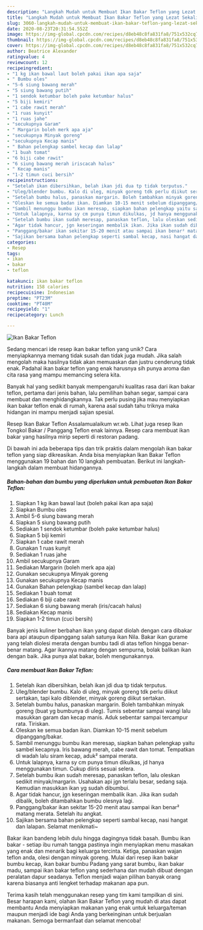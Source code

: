 ```yaml
---
description: "Langkah Mudah untuk Membuat Ikan Bakar Teflon yang Lezat Sekali"
title: "Langkah Mudah untuk Membuat Ikan Bakar Teflon yang Lezat Sekali"
slug: 3060-langkah-mudah-untuk-membuat-ikan-bakar-teflon-yang-lezat-sekali
date: 2020-08-23T20:31:54.552Z
image: https://img-global.cpcdn.com/recipes/d8eb48c8fa831fa8/751x532cq70/ikan-bakar-teflon-foto-resep-utama.jpg
thumbnail: https://img-global.cpcdn.com/recipes/d8eb48c8fa831fa8/751x532cq70/ikan-bakar-teflon-foto-resep-utama.jpg
cover: https://img-global.cpcdn.com/recipes/d8eb48c8fa831fa8/751x532cq70/ikan-bakar-teflon-foto-resep-utama.jpg
author: Beatrice Alexander
ratingvalue: 4
reviewcount: 12
recipeingredient:
- "1 kg ikan bawal laut boleh pakai ikan apa saja"
- " Bumbu oles"
- "5-6 siung bawang merah"
- "5 siung bawang putih"
- "1 sendok ketumbar boleh pake ketumbar halus"
- "5 biji kemiri"
- "1 cabe rawit merah"
- "1 ruas kunyit"
- "1 ruas jahe"
- "secukupnya Garam"
- " Margarin boleh merk apa aja"
- "secukupnya Minyak goreng"
- "secukupnya Kecap manis"
- " Bahan pelengkap sambel kecap dan lalap"
- "1 buah tomat"
- "6 biji cabe rawit"
- "6 siung bawang merah iriscacah halus"
- " Kecap manis"
- "1-2 timun cuci bersih"
recipeinstructions:
- "Setelah ikan dibersihkan, belah ikan jdi dua tp tidak terputus."
- "Uleg/blender bumbu. Kalo di uleg, minyak goreng tdk perlu diikut sertakan, tapi kalo diblender, minyak goreng diikut sertakan."
- "Setelah bumbu halus, panaskan margarin. Boleh tambahkan minyak goreng (buat yg bumbunya di uleg). Tumis sebentar sampai wangi lalu masukkan garam dan kecap manis. Aduk sebentar sampai tercampur rata. Tiriskan."
- "Oleskan ke semua badan ikan. Diamkan 10-15 menit sebelum dipanggang/bakar."
- "Sambil menunggu bumbu ikan meresap, siapkan bahan pelengkap yaitu sambel kecapnya. Iris bawang merah, cabe rawit dan tomat. Tempatkan di wadah lalu siram kecap, aduk² sampai merata."
- "Untuk lalapnya, karna sy cm punya timun dikulkas, jd hanya menggunakan timun. Cukup diiris sesuai selera."
- "Setelah bumbu ikan sudah meresap, panaskan teflon, lalu oleskan sedikit minyak/margarin. Usahakan api jgn terlalu besar, sedang saja. Kemudian masukkan ikan yg sudah dibumbui."
- "Agar tidak hancur, jgn keseringan membalik ikan. Jika ikan sudah dibalik, boleh ditambahkan bumbu olesnya lagi."
- "Panggang/bakar ikan sekitar 15-20 menit atau sampai ikan benar² matang merata. Setelah itu angkat."
- "Sajikan bersama bahan pelengkap seperti sambal kecap, nasi hangat dan lalapan. Selamat menikmati~"
categories:
- Resep
tags:
- ikan
- bakar
- teflon

katakunci: ikan bakar teflon 
nutrition: 158 calories
recipecuisine: Indonesian
preptime: "PT23M"
cooktime: "PT40M"
recipeyield: "1"
recipecategory: Lunch

---
```



![Ikan Bakar Teflon](https://img-global.cpcdn.com/recipes/d8eb48c8fa831fa8/751x532cq70/ikan-bakar-teflon-foto-resep-utama.jpg)

Sedang mencari ide resep ikan bakar teflon yang unik? Cara menyiapkannya memang tidak susah dan tidak juga mudah. Jika salah mengolah maka hasilnya tidak akan memuaskan dan justru cenderung tidak enak. Padahal ikan bakar teflon yang enak harusnya sih punya aroma dan cita rasa yang mampu memancing selera kita.

Banyak hal yang sedikit banyak mempengaruhi kualitas rasa dari ikan bakar teflon, pertama dari jenis bahan, lalu pemilihan bahan segar, sampai cara membuat dan menghidangkannya. Tak perlu pusing jika mau menyiapkan ikan bakar teflon enak di rumah, karena asal sudah tahu triknya maka hidangan ini mampu menjadi sajian spesial.

Resep Ikan Bakar Teflon Assalamualaikum wr.wb. Lihat juga resep Ikan Tongkol Bakar / Panggang Teflon enak lainnya. Resep cara membuat ikan bakar yang hasilnya mirip seperti di restoran padang.


Di bawah ini ada beberapa tips dan trik praktis dalam mengolah ikan bakar teflon yang siap dikreasikan. Anda bisa menyiapkan Ikan Bakar Teflon menggunakan 19 bahan dan 10 langkah pembuatan. Berikut ini langkah-langkah dalam membuat hidangannya.

<!--inarticleads1-->

##### Bahan-bahan dan bumbu yang diperlukan untuk pembuatan Ikan Bakar Teflon:

1. Siapkan 1 kg ikan bawal laut (boleh pakai ikan apa saja)
1. Siapkan  Bumbu oles
1. Ambil 5-6 siung bawang merah
1. Siapkan 5 siung bawang putih
1. Sediakan 1 sendok ketumbar (boleh pake ketumbar halus)
1. Siapkan 5 biji kemiri
1. Siapkan 1 cabe rawit merah
1. Gunakan 1 ruas kunyit
1. Sediakan 1 ruas jahe
1. Ambil secukupnya Garam
1. Sediakan  Margarin (boleh merk apa aja)
1. Gunakan secukupnya Minyak goreng
1. Gunakan secukupnya Kecap manis
1. Gunakan  Bahan pelengkap (sambel kecap dan lalap)
1. Sediakan 1 buah tomat
1. Sediakan 6 biji cabe rawit
1. Sediakan 6 siung bawang merah (iris/cacah halus)
1. Sediakan  Kecap manis
1. Siapkan 1-2 timun (cuci bersih)


Banyak jenis kuliner berbahan ikan yang dapat diolah dengan cara dibakar bara api ataupun dipanggang salah satunya ikan Nila. Bakar ikan gurame yang telah diolesi merata dengan bumbu tadi di atas teflon hingga benar-benar matang. Agar ikannya matang dengan sempurna, bolak balikan ikan dengan baik. Jika punya alat bakar, boleh mengunakannya. 

<!--inarticleads2-->

##### Cara membuat Ikan Bakar Teflon:

1. Setelah ikan dibersihkan, belah ikan jdi dua tp tidak terputus.
1. Uleg/blender bumbu. Kalo di uleg, minyak goreng tdk perlu diikut sertakan, tapi kalo diblender, minyak goreng diikut sertakan.
1. Setelah bumbu halus, panaskan margarin. Boleh tambahkan minyak goreng (buat yg bumbunya di uleg). Tumis sebentar sampai wangi lalu masukkan garam dan kecap manis. Aduk sebentar sampai tercampur rata. Tiriskan.
1. Oleskan ke semua badan ikan. Diamkan 10-15 menit sebelum dipanggang/bakar.
1. Sambil menunggu bumbu ikan meresap, siapkan bahan pelengkap yaitu sambel kecapnya. Iris bawang merah, cabe rawit dan tomat. Tempatkan di wadah lalu siram kecap, aduk² sampai merata.
1. Untuk lalapnya, karna sy cm punya timun dikulkas, jd hanya menggunakan timun. Cukup diiris sesuai selera.
1. Setelah bumbu ikan sudah meresap, panaskan teflon, lalu oleskan sedikit minyak/margarin. Usahakan api jgn terlalu besar, sedang saja. Kemudian masukkan ikan yg sudah dibumbui.
1. Agar tidak hancur, jgn keseringan membalik ikan. Jika ikan sudah dibalik, boleh ditambahkan bumbu olesnya lagi.
1. Panggang/bakar ikan sekitar 15-20 menit atau sampai ikan benar² matang merata. Setelah itu angkat.
1. Sajikan bersama bahan pelengkap seperti sambal kecap, nasi hangat dan lalapan. Selamat menikmati~


Bakar ikan bandeng lebih dulu hingga dagingnya tidak basah. Bumbu ikan bakar - setiap ibu rumah tangga pastinya ingin menyiapkan menu masakan yang enak dan menarik bagi keluarga tercinta. Ketiga, panaskan wajan teflon anda, olesi dengan minyak goreng. Mulai dari resep ikan bakar bumbu kecap, ikan bakar bumbu Padang yang sarat bumbu, ikan bakar madu, sampai ikan bakar teflon yang sederhana dan mudah dibuat dengan peralatan dapur seadanya. Teflon menjadi wajan pilihan banyak orang karena biasanya anti lengket terhadap makanan apa pun. 

Terima kasih telah menggunakan resep yang tim kami tampilkan di sini. Besar harapan kami, olahan Ikan Bakar Teflon yang mudah di atas dapat membantu Anda menyiapkan makanan yang enak untuk keluarga/teman maupun menjadi ide bagi Anda yang berkeinginan untuk berjualan makanan. Semoga bermanfaat dan selamat mencoba!
